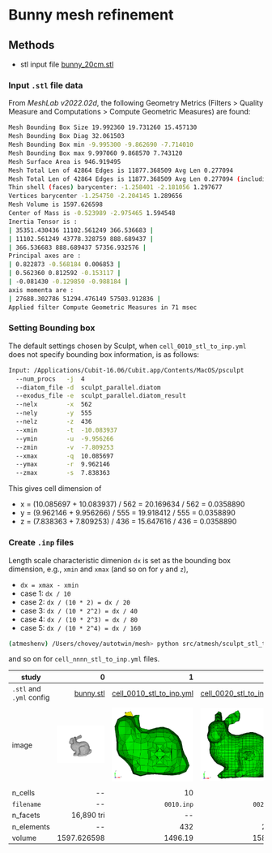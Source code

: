 # Bunny mesh refinement

## Methods

* stl input file [bunny_20cm.stl](https://github.com/autotwin/data/blob/main/stl/bunny_20cm.stl)

### Input `.stl` file data

From *MeshLab v2022.02d*, the following Geometry Metrics (Filters > Quality Measure and Computations > Compute Geometric Measures) are found:

```bash
Mesh Bounding Box Size 19.992360 19.731260 15.457130
Mesh Bounding Box Diag 32.061503 
Mesh Bounding Box min -9.995300 -9.862690 -7.714010
Mesh Bounding Box max 9.997060 9.868570 7.743120
Mesh Surface Area is 946.919495
Mesh Total Len of 42864 Edges is 11877.368509 Avg Len 0.277094
Mesh Total Len of 42864 Edges is 11877.368509 Avg Len 0.277094 (including faux edges))
Thin shell (faces) barycenter: -1.258401 -2.181056 1.297677
Vertices barycenter -1.254750 -2.204145 1.289656
Mesh Volume is 1597.626598
Center of Mass is -0.523989 -2.975465 1.594548
Inertia Tensor is :
| 35351.430436 11102.561249 366.536683 |
| 11102.561249 43778.328759 888.689437 |
| 366.536683 888.689437 57356.932576 |
Principal axes are :
| 0.822873 -0.568184 0.006853 |
| 0.562360 0.812592 -0.153117 |
| -0.081430 -0.129850 -0.988184 |
axis momenta are :
| 27688.302786 51294.476149 57503.912836 |
Applied filter Compute Geometric Measures in 71 msec
```

### Setting Bounding box

The default settings chosen by Sculpt, when `cell_0010_stl_to_inp.yml` does not 
specify bounding box information, is as follows:

```bash
Input: /Applications/Cubit-16.06/Cubit.app/Contents/MacOS/psculpt
  --num_procs   -j  4
  --diatom_file -d  sculpt_parallel.diatom
  --exodus_file -e  sculpt_parallel.diatom_result
  --nelx        -x  562
  --nely        -y  555
  --nelz        -z  436
  --xmin        -t  -10.083937
  --ymin        -u  -9.956266
  --zmin        -v  -7.809253
  --xmax        -q  10.085697
  --ymax        -r  9.962146
  --zmax        -s  7.838363
```

This gives cell dimension of

* x = (10.085697 + 10.083937) / 562 = 20.169634 / 562 = 0.0358890
* y = (9.962146 + 9.956266) / 555 = 19.918412 / 555 = 0.0358890
* z = (7.838363 + 7.809253) / 436 = 15.647616 / 436 = 0.0358890

### Create `.inp` files

Length scale characteristic dimenion `dx` is set as the bounding box dimension, e.g., `xmin` and `xmax` (and so on for `y` and `z`),

* `dx = xmax - xmin`
* case 1: `dx / 10`
* case 2: `dx / (10 * 2) = dx / 20`
* case 3: `dx / (10 * 2^2) = dx / 40`
* case 4: `dx / (10 * 2^3) = dx / 80`
* case 5: `dx / (10 * 2^4) = dx / 160`

```bash
(atmeshenv) /Users/chovey/autotwin/mesh> python src/atmesh/sculpt_stl_to_inp.py doc/bunny_delta_cell/cell_0010_stl_to_inp.yml
```

and so on for `cell_nnnn_stl_to_inp.yml` files.

study | 0 | 1 | 2 | 3 | 4 | 5
-- | --: | --: | --: | --: | --: | --:
`.stl` and `.yml` config | [bunny.stl](https://github.com/autotwin/data/blob/main/stl/bunny_20cm.stl) | [cell_0010_stl_to_inp.yml](bunny_delta_cell/cell_0010_stl_to_inp.yml) | [cell_0020_stl_to_inp.yml](bunny_delta_cell/cell_0020_stl_to_inp.yml) | [cell_0040_stl_to_inp.yml](bunny_delta_cell/cell_0040_stl_to_inp.yml) | [cell_0080_stl_to_inp.yml](bunny_delta_cell/cell_0080_stl_to_inp.yml) | [cell_0160_stl_to_inp.yml](bunny_delta_cell/cell_0160_stl_to_inp.yml)
image | ![bunny](https://github.com/autotwin/data/blob/main/figs/bunny.png) | ![0010](figs/bunny_0010.inp.png) | ![0020](figs/bunny_0020.inp.png) | ![0040](figs/bunny_0040.inp.png) | ![0080](figs/bunny_0080.inp.png) | ![0160](figs/bunny_0160.inp.png)
n_cells | -- | 10 | 20 | 40 | 80 | 160
`filename` | -- |  `0010.inp` | `0020.inp` | `0040.inp` | `0080.inp` | `0160.inp`
n_facets | 16,890 tri | -- | -- | -- | -- | --
n_elements | -- | 432 | 2,906 | 18,102 | 124,041 | 905,694
volume | 1597.626598 | 1496.19 | 1589.35 | 1595.53 | 1597.74 | 1597.65


